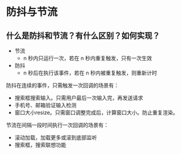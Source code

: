 # 防抖与节流

## 什么是防抖和节流？有什么区别？如何实现？

- 节流
  - n 秒内只运行一次，若在 n 秒内重复触发，只有一次生效
- 防抖
  - n 秒后在执行该事件，若在 n 秒内被重复触发，则重新计时

防抖在连续的事件，只需触发一次回调的场景有：

- 搜索框搜索输入。只需用户最后一次输入完，再发送请求
- 手机号、邮箱验证输入检测
- 窗口大小resize。只需窗口调整完成后，计算窗口大小。防止重复渲染。

节流在间隔一段时间执行一次回调的场景有：

- 滚动加载，加载更多或滚到底部监听
- 搜索框，搜索联想功能
